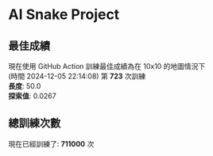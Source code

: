 
# AI Snake Project

## **最佳成績**





























現在使用 GitHub Action 訓練最佳成績為在 10x10 的地圖情況下  
(時間 2024-12-05 22:14:08) 第 **723** 次訓練  
**長度**: 50.0  
**探索值**: 0.0267



























































## 總訓練次數
現在已經訓練了: **711000** 次
